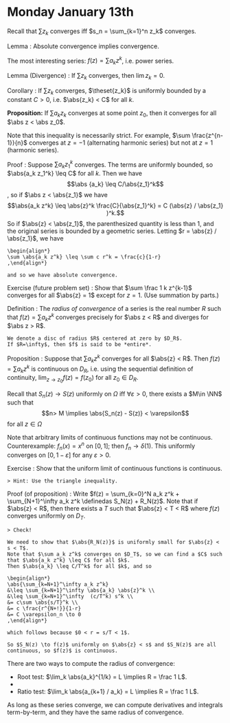 # Monday January 13th

Recall that $\sum z_k$ converges iff $s_n = \sum_{k=1}^n z_k$ converges.

Lemma
: Absolute convergence implies convergence.

The most interesting series: $f(z) = \sum a_k z^k$, i.e. power series.

Lemma (Divergence)
: If $\sum z_k$ converges, then $\lim z_k = 0$.

Corollary
: If $\sum z_k$ converges, $\theset{z_k}$ is uniformly bounded by a constant $C > 0$, i.e. $\abs{z_k} < C$ for all $k$.

**Proposition:**
If $\sum a_k z_k$ converges at some point $z_0$, then it converges for all $\abs z < \abs z_0$.

Note that this inequality is necessarily strict.
For example, $\sum \frac{z^{n-1}}{n}$ converges at $z=-1$ (alternating harmonic series) but not at $z=1$ (harmonic series).

Proof
: 	Suppose $\sum a_k z_1^k$ converges.
	The terms are uniformly bounded, so $\abs{a_k z_1^k} \leq C$ for all $k$.
	Then we have $$\abs {a_k} \leq C/\abs{z_1}^k$$, so if $\abs z < \abs{z_1}$ we have $$\abs{a_k z^k} \leq \abs{z}^k \frac{C}{\abs{z_1}^k} = C (\abs{z} / \abs{z_1} )^k.$$
	So if $\abs{z} < \abs{z_1}$, the parenthesized quantity is less than 1, and the original series is bounded by a geometric series.
	Letting $r = \abs{z} / \abs{z_1}$, we have

	\begin{align*}
	\sum \abs{a_k z^k} \leq \sum c r^k = \frac{c}{1-r}
	,\end{align*}

	and so we have absolute convergence.

Exercise (future problem set)
: Show that $\sum \frac 1 k z^{k-1}$ converges for all $\abs{z} = 1$ except for $z = 1$.
	(Use summation by parts.)

Definition
: The *radius of convergence* of a series is the real number $R$ such that $f(z) = \sum a_k z^k$ converges precisely for $\abs z < R$ and diverges for $\abs z > R$.

	We denote a disc of radius $R$ centered at zero by $D_R$.
	If $R=\infty$, then $f$ is said to be *entire*.

Proposition
: Suppose that $\sum a_k z^k$ converges for all $\abs{z} < R$.
	Then $f(z) = \sum a_k z^k$ is continuous on $D_R$, i.e. using the sequential definition of continuity, $\lim_{z\to z_0} f(z) = f(z_0)$ for all $z_0 \in D_R$.

Recall that $S_n(z) \to S(z)$ uniformly on $\Omega$ iff $\forall \varepsilon > 0$, there exists a $M\in \NN$ such that $$n> M \implies \abs{S_n(z) - S(z)} < \varepsilon$$ for all $z\in \Omega$

Note that arbitrary limits of continuous functions may not be continuous.
Counterexample: $f_n(x) = x^n$ on $[0, 1]$; then $f_n \to \delta(1)$.
This uniformly converges on $[0, 1-\varepsilon]$ for any $\varepsilon > 0$.

Exercise
: Show that the uniform limit of continuous functions is continuous.
	
	> Hint: Use the triangle inequality.

Proof (of proposition)
: Write $f(z) = \sum_{k=0}^N a_k z^k + \sum_{N+1}^\infty a_k z^k \definedas S_N(z) + R_N(z)$.
	Note that if $\abs{z} < R$, then there exists a $T$ such that $\abs{z} < T < R$ where $f(z)$ converges uniformly on $D_T$.

	> Check!

	We need to show that $\abs{R_N(z)}$ is uniformly small for $\abs{z} < s < T$.
	Note that $\sum a_k z^k$ converges on $D_T$, so we can find a $C$ such that $\abs{a_k z^k} \leq C$ for all $k$.
	Then $\abs{a_k} \leq C/T^k$ for all $k$, and so

	\begin{align*}
	\abs{\sum_{k=N+1}^\infty a_k z^k}
	&\leq \sum_{k=N+1}^\infty \abs{a_k} \abs{z}^k \\
	&\leq \sum_{k=N+1}^\infty  (c/T^k) s^k \\
	&= c\sum \abs{s/T}^k \\
	&= c \frac{r^{N+!}}{1-r}
	&= C \varepsilon_n \to 0
	,\end{align*}

	which follows because $0 < r = s/T < 1$.

	So $S_N(z) \to f(z)$ uniformly on $\abs{z} < s$ and $S_N(z)$ are all continuous, so $f(z)$ is continuous.

There are two ways to compute the radius of convergence:

- Root test: $\lim_k \abs{a_k}^{1/k} = L \implies R = \frac 1 L$.
- 
- Ratio test: $\lim_k \abs{a_{k+1} / a_k} = L \implies R = \frac 1 L$.

As long as these series converge, we can compute derivatives and integrals term-by-term, and they have the same radius of convergence.
